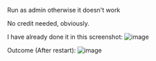 Run as admin otherwise it doesn't work

No credit needed, obviously.

I have already done it in this screenshot: ![image](https://user-images.githubusercontent.com/68871451/197453299-fc156a4d-815e-4db0-95a1-14966567576e.png)



Outcome (After restart): ![image](https://user-images.githubusercontent.com/68871451/197453321-84b1ebb6-fff3-437c-ada9-2819dab0ac0a.png)

